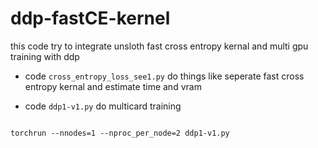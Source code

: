 # ddp-fastCE-kernel

this code try to integrate unsloth fast cross entropy kernal and multi gpu training with ddp


* code `cross_entropy_loss_see1.py` do things like seperate fast cross entropy kernal and estimate time and vram  

* code `ddp1-v1.py`   do multicard training
  

```

torchrun --nnodes=1 --nproc_per_node=2 ddp1-v1.py


```
